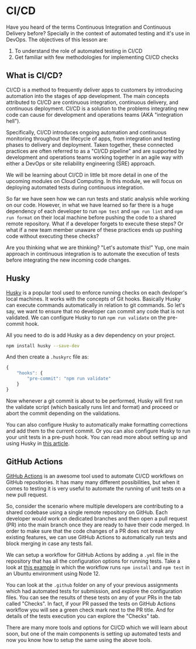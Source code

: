 # CI/CD

Have you heard of the terms Continuous Integration and Continuous Delivery before? Specially in the context of automated testing and it's use in DevOps. The objectives of this lesson are:
1. To understand the role of automated testing in CI/CD
2. Get familiar with few methodologies for implementing CI/CD checks

## What is CI/CD?
CI/CD is a method to frequently deliver apps to customers by introducing automation into the stages of app development. The main concepts attributed to CI/CD are continuous integration, continuous delivery, and continuous deployment. CI/CD is a solution to the problems integrating new code can cause for development and operations teams (AKA "integration hell").

Specifically, CI/CD introduces ongoing automation and continuous monitoring throughout the lifecycle of apps, from integration and testing phases to delivery and deployment. Taken together, these connected practices are often referred to as a "CI/CD pipeline" and are supported by development and operations teams working together in an agile way with either a DevOps or site reliability engineering (SRE) approach.

We will be learning about CI/CD in little bit more detail in one of the upcoming modules on Cloud Computing. In this module, we will focus on deploying automated tests during continuous integration.

So far we have seen how we can run tests and static analysis while working on our code. However, in what we have learned so far there is a huge dependency of each developer to run `npm test` and `npm run lint` and `npm run format` on their local machine before pushing the code to a shared remote repository. What if a developer forgets to execute these steps? Or what if a new team member unaware of these practices ends up pushing code without executing these checks?

Are you thinking what we are thinking? "Let's automate this!"
Yup, one main approach in continuous integration is to automate the execution of tests before integrating the new incoming code changes.

## Husky

[Husky](https://www.npmjs.com/package/husky) is a popular tool used to enforce running checks on each devloper's local machines. It works with the concepts of Git hooks. Basically Husky can execute commands automatically in relation to git commands. So let's say, we want to ensure that no developer can commit any code that is not validated. We can configure Husky to run `npm run validate` on the pre-commit hook.

All you need to do is add Husky as a dev dependency on your project.
```bash
npm install husky --save-dev
```

And then create a `.huskyrc` file as:
```js
{
    "hooks": {
        "pre-commit": "npm run validate"
    }
}
```

Now whenever a git commit is about to be performed, Husky will first run the validate script (which basically runs lint and format) and proceed or abort the commit depending on the validations.

You can also configure Husky to automatically make formatting corrections and add them to the current commit. Or you can also configure Husky to run your unit tests in a pre-push hook. You can read more about setting up and using Husky in [this article](https://www.freecodecamp.org/news/how-to-add-commit-hooks-to-git-with-husky-to-automate-code-tasks/).

## GitHub Actions

[GitHub Actions](https://github.com/features/actions) is an awesome tool used to automate CI/CD workflows on GitHub repositories. It has many many different possibilities, but when it comes to testing it is very useful to automate the running of unit tests on a new pull request.

So, consider the scenario where multiple developers are contributing to a shared codebase using a single remote repository on GitHub. Each developer would work on dedicated branches and then open a pull request (PR) into the main branch once they are ready to have their code merged. In order to make sure that the code changes of a PR does not break any existing features, we can use GitHub Actions to automatically run tests and block merging in case any tests fail.

We can setup a workflow for GitHub Actions by adding a `.yml` file in the repository that has all the configuration options for running tests. Take a look at [this example](https://lannonbr.com/blog/2020-03-30-github-actions-ci-tests) in which the workflow runs `npm install` and `npm test` in an Ubuntu environment using Node 12.

You can look at the `.github` folder on any of your previous assignments which had automated tests for submission, and explore the configuration files. You can see the results of these tests on any of your PRs in the tab called "Checks". In fact, if your PR passed the tests on GitHub Actions workflow you will see a green check mark next to the PR title. And for details of the tests execution you can explore the "Checks" tab.

There are many more tools and options for CI/CD which we will learn about soon, but one of the main components is setting up automated tests and now you know how to setup the same using the above tools.